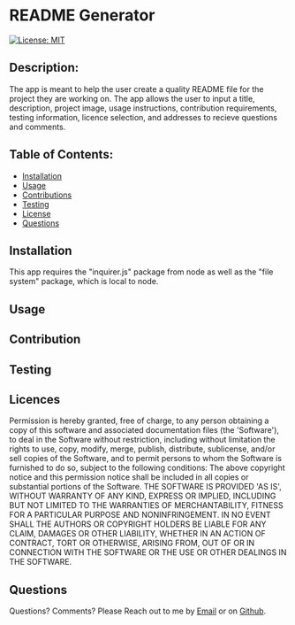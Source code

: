 
# README Generator
[![License: MIT](https://img.shields.io/badge/License-MIT-yellow.svg)](https://opensource.org/licenses/MIT)
## Description:

The app is meant to help the user create a quality README file for the project they are working on. The app allows the user to input a title, description, project image, usage instructions, contribution requirements, testing information, licence selection, and addresses to recieve questions and comments. 

## Table of Contents:
* [Installation](#Installation)
* [Usage](#usage)
* [Contributions](#contributions)
* [Testing](#testing)
* [License](#Licenses)
* [Questions](#questions)

## Installation 
This app requires the "inquirer.js" package from node as well as the "file system" package, which is local to node.

## Usage 


## Contribution


## Testing 


## Licences
Permission is hereby granted, free of charge, to any person obtaining a copy of this software and associated documentation files (the 'Software'), to deal in the Software without restriction, including without limitation the rights to use, copy, modify, merge, publish, distribute, sublicense, and/or sell copies of the Software, and to permit persons to whom the Software is furnished to do so, subject to the following conditions: The above copyright notice and this permission notice shall be included in all copies or substantial portions of the Software. THE SOFTWARE IS PROVIDED 'AS IS', WITHOUT WARRANTY OF ANY KIND, EXPRESS OR IMPLIED, INCLUDING BUT NOT LIMITED TO THE WARRANTIES OF MERCHANTABILITY, FITNESS FOR A PARTICULAR PURPOSE AND NONINFRINGEMENT. IN NO EVENT SHALL THE AUTHORS OR COPYRIGHT HOLDERS BE LIABLE FOR ANY CLAIM, DAMAGES OR OTHER LIABILITY, WHETHER IN AN ACTION OF CONTRACT, TORT OR OTHERWISE, ARISING FROM, OUT OF OR IN CONNECTION WITH THE SOFTWARE OR THE USE OR OTHER DEALINGS IN THE SOFTWARE.


## Questions <a name="questions"/>
Questions? Comments? Please Reach out to me by [Email](benn925@yahoo.com) or on [Github](github.com/benwade91).


